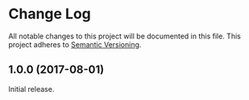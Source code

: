 # Change Log

All notable changes to this project will be documented in this file.
This project adheres to [Semantic Versioning](http://semver.org/).

## 1.0.0 (2017-08-01)

Initial release.
